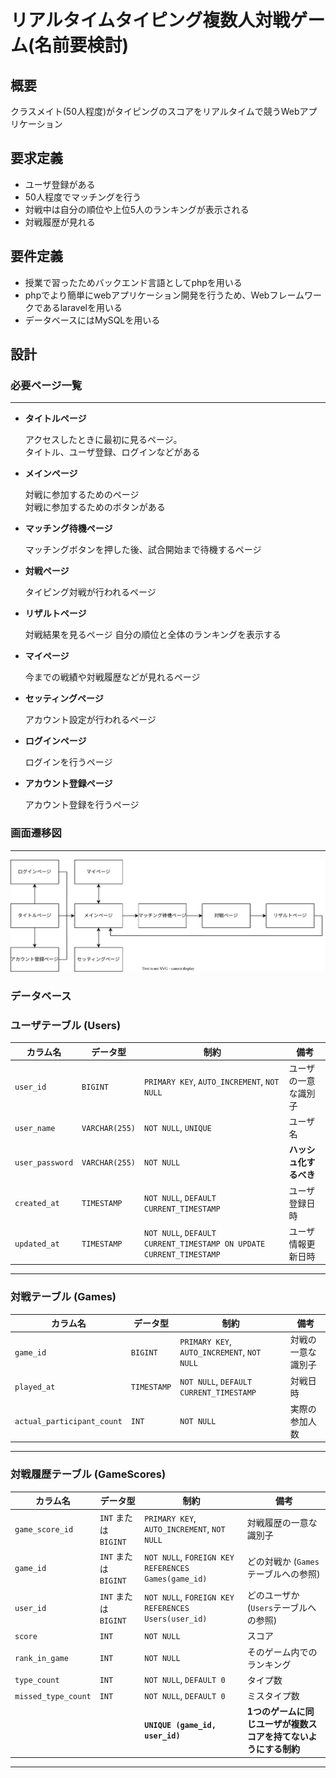 # リアルタイムタイピング複数人対戦ゲーム(名前要検討)

## 概要
クラスメイト(50人程度)がタイピングのスコアをリアルタイムで競うWebアプリケーション

## 要求定義
- ユーザ登録がある
- 50人程度でマッチングを行う
- 対戦中は自分の順位や上位5人のランキングが表示される
- 対戦履歴が見れる

## 要件定義
- 授業で習ったためバックエンド言語としてphpを用いる
- phpでより簡単にwebアプリケーション開発を行うため、Webフレームワークであるlaravelを用いる
- データベースにはMySQLを用いる

## 設計
### 必要ページ一覧
--- 
- **タイトルページ**
    
    アクセスしたときに最初に見るページ。<br>
    タイトル、ユーザ登録、ログインなどがある

- **メインページ**

    対戦に参加するためのページ<br>
    対戦に参加するためのボタンがある<br>

- **マッチング待機ページ**

    マッチングボタンを押した後、試合開始まで待機するページ

- **対戦ページ**

    タイピング対戦が行われるページ<br>

- **リザルトページ**

    対戦結果を見るページ
    自分の順位と全体のランキングを表示する

- **マイページ**
    
    今までの戦績や対戦履歴などが見れるページ

- **セッティングページ**

    アカウント設定が行われるページ

- **ログインページ**
    
    ログインを行うページ

- **アカウント登録ページ**

    アカウント登録を行うページ


### 画面遷移図
---
![画面遷移図](./assets/画面遷移図.svg)

### データベース

### ユーザテーブル (Users)

| カラム名          | データ型          | 制約                                                   | 備考                                               |
| ----------------- | ----------------- | ------------------------------------------------------ | -------------------------------------------------- |
| `user_id`         | `BIGINT` | `PRIMARY KEY`, `AUTO_INCREMENT`, `NOT NULL`            | ユーザの一意な識別子                               |
| `user_name`       | `VARCHAR(255)`    | `NOT NULL`, `UNIQUE`                         | ユーザ名        |
| `user_password`   | `VARCHAR(255)`    | `NOT NULL`                                             | **ハッシュ化するべき**       |
| `created_at`      | `TIMESTAMP`       | `NOT NULL`, `DEFAULT CURRENT_TIMESTAMP`                | ユーザ登録日時                             |
| `updated_at`      | `TIMESTAMP`       | `NOT NULL`, `DEFAULT CURRENT_TIMESTAMP ON UPDATE CURRENT_TIMESTAMP` | ユーザ情報更新日時                         |

---

### 対戦テーブル (Games)

| カラム名                     | データ型          | 制約                                        | 備考                                     |
| ---------------------------- | ----------------- | ------------------------------------------- | ---------------------------------------- |
| `game_id`                    | `BIGINT` | `PRIMARY KEY`, `AUTO_INCREMENT`, `NOT NULL` | 対戦の一意な識別子                         |
| `played_at`                  | `TIMESTAMP`       | `NOT NULL`, `DEFAULT CURRENT_TIMESTAMP`                           | 対戦日時             |
| `actual_participant_count` | `INT`             | `NOT NULL`                                    | 実際の参加人数               |


---

### 対戦履歴テーブル (GameScores)

| カラム名                | データ型          | 制約                                                                 | 備考                                                         |
| ----------------------- | ----------------- | -------------------------------------------------------------------- | ------------------------------------------------------------ |
| `game_score_id`         | `INT` または `BIGINT` | `PRIMARY KEY`, `AUTO_INCREMENT`, `NOT NULL`                          | 対戦履歴の一意な識別子                                       |
| `game_id`               | `INT` または `BIGINT` | `NOT NULL`, `FOREIGN KEY REFERENCES Games(game_id)`                  | どの対戦か (`Games`テーブルへの参照)                         |
| `user_id`               | `INT` または `BIGINT` | `NOT NULL`, `FOREIGN KEY REFERENCES Users(user_id)`                  | どのユーザか (`Users`テーブルへの参照)                       |
| `score`                 | `INT`             | `NOT NULL`                                                           | スコア                                                       |
| `rank_in_game`          | `INT`             | `NOT NULL`                                                           | そのゲーム内でのランキング                                   |
| `type_count`     | `INT`             | `NOT NULL`, `DEFAULT 0`                                              | タイプ数                                                 |
| `missed_type_count`     | `INT`             | `NOT NULL`, `DEFAULT 0`                                              | ミスタイプ数                                                 |
|                         |                   | **`UNIQUE (game_id, user_id)`** | **1つのゲームに同じユーザが複数スコアを持てないようにする制約** |

---

